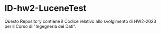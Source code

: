 # ID-hw2-LuceneTest

Questo Repository contiene il Codice relativo allo svolgimento di HW2-2023 per il Corso di "Ingegneria dei Dati".